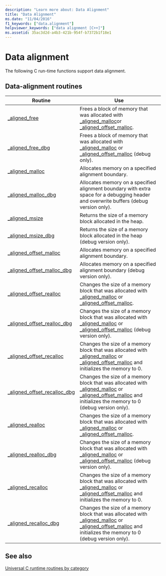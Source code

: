```yaml
---
description: "Learn more about: Data Alignment"
title: "Data Alignment"
ms.date: "11/04/2016"
f1_keywords: ["data.alignment"]
helpviewer_keywords: ["data alignment [C++]"]
ms.assetid: 35ac3d2d-a4b3-421b-954f-b7372b1f18e1
---
```

# Data alignment

The following C run-time functions support data alignment.

## Data-alignment routines

|Routine|Use|
|-------------|---------|
|[_aligned_free](./reference/aligned-free.md)|Frees a block of memory that was allocated with [_aligned_malloc](./reference/aligned-malloc.md)or [_aligned_offset_malloc](./reference/aligned-offset-malloc.md).|
|[_aligned_free_dbg](./reference/aligned-free-dbg.md)|Frees a block of memory that was allocated with [_aligned_malloc](./reference/aligned-malloc.md) or [_aligned_offset_malloc](./reference/aligned-offset-malloc.md) (debug only).|
|[_aligned_malloc](./reference/aligned-malloc.md)|Allocates memory on a specified alignment boundary.|
|[_aligned_malloc_dbg](./reference/aligned-malloc-dbg.md)|Allocates memory on a specified alignment boundary with extra space for a debugging header and overwrite buffers (debug version only).|
|[_aligned_msize](./reference/aligned-msize.md)|Returns the size of a memory block allocated in the heap.|
|[_aligned_msize_dbg](./reference/aligned-msize-dbg.md)|Returns the size of a memory block allocated in the heap (debug version only).|
|[_aligned_offset_malloc](./reference/aligned-offset-malloc.md)|Allocates memory on a specified alignment boundary.|
|[_aligned_offset_malloc_dbg](./reference/aligned-offset-malloc-dbg.md)|Allocates memory on a specified alignment boundary (debug version only).|
|[_aligned_offset_realloc](./reference/aligned-offset-realloc.md)|Changes the size of a memory block that was allocated with [_aligned_malloc](./reference/aligned-malloc.md) or [_aligned_offset_malloc](./reference/aligned-offset-malloc.md).|
|[_aligned_offset_realloc_dbg](./reference/aligned-offset-realloc-dbg.md)|Changes the size of a memory block that was allocated with [_aligned_malloc](./reference/aligned-malloc.md) or [_aligned_offset_malloc](./reference/aligned-offset-malloc.md) (debug version only).|
|[_aligned_offset_recalloc](./reference/aligned-offset-recalloc.md)|Changes the size of a memory block that was allocated with [_aligned_malloc](./reference/aligned-malloc.md) or [_aligned_offset_malloc](./reference/aligned-offset-malloc.md) and initializes the memory to 0.|
|[_aligned_offset_recalloc_dbg](./reference/aligned-offset-recalloc-dbg.md)|Changes the size of a memory block that was allocated with [_aligned_malloc](./reference/aligned-malloc.md) or [_aligned_offset_malloc](./reference/aligned-offset-malloc.md) and initializes the memory to 0 (debug version only).|
|[_aligned_realloc](./reference/aligned-realloc.md)|Changes the size of a memory block that was allocated with [_aligned_malloc](./reference/aligned-malloc.md) or [_aligned_offset_malloc](./reference/aligned-offset-malloc.md).|
|[_aligned_realloc_dbg](./reference/aligned-realloc-dbg.md)|Changes the size of a memory block that was allocated with [_aligned_malloc](./reference/aligned-malloc.md) or [_aligned_offset_malloc](./reference/aligned-offset-malloc.md) (debug version only).|
|[_aligned_recalloc](./reference/aligned-recalloc.md)|Changes the size of a memory block that was allocated with [_aligned_malloc](./reference/aligned-malloc.md) or [_aligned_offset_malloc](./reference/aligned-offset-malloc.md) and initializes the memory to 0.|
|[_aligned_recalloc_dbg](./reference/aligned-recalloc-dbg.md)|Changes the size of a memory block that was allocated with [_aligned_malloc](./reference/aligned-malloc.md) or [_aligned_offset_malloc](./reference/aligned-offset-malloc.md) and initializes the memory to 0 (debug version only).|

## See also

[Universal C runtime routines by category](./run-time-routines-by-category.md)
